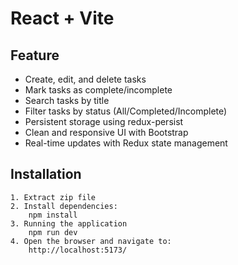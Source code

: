 # React + Vite

## Feature

- Create, edit, and delete tasks
- Mark tasks as complete/incomplete
- Search tasks by title
- Filter tasks by status (All/Completed/Incomplete)
- Persistent storage using redux-persist
- Clean and responsive UI with Bootstrap
- Real-time updates with Redux state management

## Installation

    1. Extract zip file
    2. Install dependencies:
        npm install
    3. Running the application
        npm run dev
    4. Open the browser and navigate to:
        http://localhost:5173/
